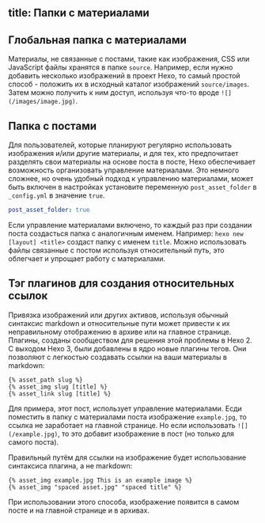 title: Папки с материалами
---
## Глобальная папка с материалами

Материалы, не связанные с постами, такие как изображения, CSS или JavaScript файлы хранятся в папке `source`. Например, если нужно добавить несколько изображений в проект Hexo, то самый простой способ - положить их в исходный каталог изображений `source/images`. Затем можно получить к ним доступ, используя что-то вроде `![](/images/image.jpg)`.

## Папка с постами

Для пользователей, которые планируют регулярно использовать изображения и/или другие материалы, и для тех, кто предпочитает разделять свои материалы на основе поста в посте, Hexo обеспечивает возможность организовать управление материалами. Это немного сложнее, но очень удобный подход к управлению материалами, может быть включен в настройках установите переменную `post_asset_folder` в `_config.yml` в значение `true`.

``` yaml _config.yml
post_asset_folder: true
```

Если управление материалами включено, то каждый раз при создании поста создасться папка с аналогичным именем. Например: `hexo new [layout] <title>` создаст папку с именем `title`. Можно использовать файлы связанные с постом используя относительный путь, это облегчает и упрощает работу с материалами.

## Тэг плагинов для создания относительных ссылок

Привязка изображений или других активов, используя обычный синтаксис markdown и относительные пути может привести к их неправильному отображению в архиве или на главное странице. Плагины, созданы сообществом для решения этой проблемы в Hexo 2. С выходом Hexo 3, были добавлены в ядро новые плагины тегов. Они позволяют с легкостью создавать ссылки на ваши материалы в markdown:

```
{% asset_path slug %}
{% asset_img slug [title] %}
{% asset_link slug [title] %}
```

Для примера, этот пост, использует управление материалами. Есди поместить в папку с материалами поста изображение `example.jpg`, то ссылка не заработает на главной странице. Но если использовать `![](/example.jpg)`, то это добавит изображение в пост (но только для самого поста).

Правильный путём для ссылки на изображение будет использование синтаксиса плагина, а не markdown:

```
{% asset_img example.jpg This is an example image %}
{% asset_img "spaced asset.jpg" "spaced title" %}
```

При использовании этого способа, изображение появится в самом посте и на главной странице и в архивах.
